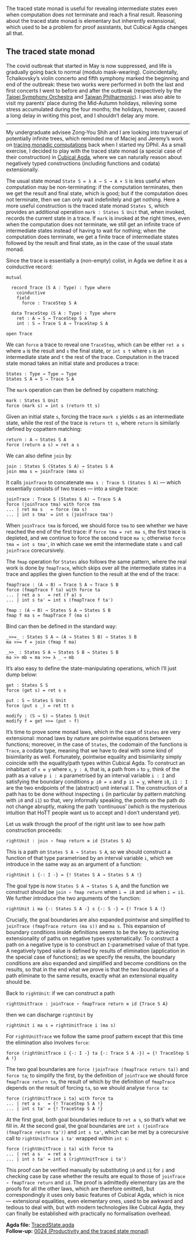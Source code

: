 The traced state monad is useful for revealing intermediate states even when computation does not terminate and reach a final result.
Reasoning about the traced state monad is elementary but inherently extensional, which used to be a problem for proof assistants, but Cubical Agda changes all that.

## The traced state monad

The covid outbreak that started in May is now suppressed, and life is gradually going back to normal (modulo mask-wearing).
Coincidentally, Tchaikovsky’s violin concerto and fifth symphony marked the beginning and end of the outbreak: these two works were performed in both the last and first concerts I went to before and after the outbreak (respectively by the [Taipei Symphony Orchestra](https://www.opentix.life/event/eternal/1348601188381421573) and [Taiwan Philharmonic](https://www.opentix.life/event/eternal/1423540208800935938)).
I was also able to visit my parents’ place during the Mid-Autumn holidays, relieving some stress accumulated during the four months; the holidays, however, caused a long delay in writing this post, and I shouldn’t delay any more.

---

My undergraduate advisee Zong-You Shih and I are looking into traversal of potentially infinite trees, which reminded me of Maciej and Jeremy’s work on [tracing monadic computations](https://doi.org/10.4204/eptcs.76.8) back when I started my DPhil.
As a small exercise, I decided to play with the traced state monad (a special case of their construction) in [Cubical Agda](https://doi.org/10.1017/s0956796821000034), where we can naturally reason about negatively typed constructions (including functions and codata) extensionally.

The usual state monad `State S = λ A → S → A × S` is less useful when computation may be non-terminating: if the computation terminates, then we get the result and final state, which is good; but if the computation does not terminate, then we can only wait indefinitely and get nothing.
Here a more useful construction is the traced state monad `States S`, which provides an additional operation `mark : States S Unit` that, when invoked, records the current state in a trace.
If `mark` is invoked at the right times, even when the computation does not terminate, we still get an infinite trace of intermediate states instead of having to wait for nothing; when the computation does terminate, we get a finite trace of intermediate states followed by the result and final state, as in the case of the usual state monad.

Since the trace is essentially a (non-empty) colist, in Agda we define it as a coinductive record:

```
mutual

  record Trace (S A : Type) : Type where
    coinductive
    field
      force : TraceStep S A

  data TraceStep (S A : Type) : Type where
    ret : A → S → TraceStep S A
    int : S → Trace S A → TraceStep S A

open Trace
```

We can `force` a trace to reveal one `TraceStep`, which can be either `ret a s` where `a` is the result and `s` the final state, or `int s t` where `s` is an intermediate state and `t` the rest of the trace.
Computation in the traced state monad takes an initial state and produces a trace:

```
States : Type → Type → Type
States S A = S → Trace S A
```

The `mark` operation can then be defined by copattern matching:

```
mark : States S Unit
force (mark s) = int s (return tt s)
```

Given an initial state `s`, forcing the trace `mark s` yields `s` as an intermediate state, while the rest of the trace is `return tt s`, where `return` is similarly defined by copattern matching:

```
return : A → States S A
force (return a s) = ret a s
```

We can also define `join` by

```
join : States S (States S A) → States S A
join mma s = joinTrace (mma s)
```

It calls `joinTrace` to concatenate `mma s : Trace S (States S A)` — which essentially consists of two traces — into a single trace:

```
joinTrace : Trace S (States S A) → Trace S A
force (joinTrace tma) with force tma
... | ret ma s   = force (ma s)
... | int s tma' = int s (joinTrace tma')
```

When `joinTrace tma` is forced, we should force `tma` to see whether we have reached the end of the first trace: if `force tma = ret ma s`, the first trace is depleted, and we continue to force the second trace `ma s`; otherwise `force tma = int s tma'`, in which case we emit the intermediate state `s` and call `joinTrace` corecursively.

The `fmap` operation for `States` also follows the same pattern, where the real work is done by `fmapTrace`, which skips over all the intermediate states in a trace and applies the given function to the result at the end of the trace:

```
fmapTrace : (A → B) → Trace S A → Trace S B
force (fmapTrace f ta) with force ta
... | ret a s   = ret (f a) s
... | int s ta' = int s (fmapTrace f ta')

fmap : (A → B) → States S A → States S B
fmap f ma s = fmapTrace f (ma s)
```

Bind can then be defined in the standard way:

```
_>>=_ : States S A → (A → States S B) → States S B
ma >>= f = join (fmap f ma)

_>>_ : States S A → States S B → States S B
ma >> mb = ma >>= λ _ → mb
```

It’s also easy to define the state-manipulating operations, which I’ll just dump below:

```
get : States S S
force (get s) = ret s s

put : S → States S Unit
force (put s _) = ret tt s

modify : (S → S) → States S Unit
modify f = get >>= (put ∘ f)
```

It’s time to prove some monad laws, which in the case of `States` are very extensional: monad laws by nature are pointwise equations between functions; moreover, in the case of `States`, the codomain of the functions is `Trace`, a codata type, meaning that we have to deal with some kind of bisimilarity as well.
Fortunately, pointwise equality and bisimilarity simply coincide with the equality/path types within Cubical Agda.
To construct an inhabitant of `x ≡ y` where `x`, `y : A`, that is, a path from `x` to `y`, think of the path as a value `p i : A` parametrised by an interval variable `i : I` and satisfying the boundary conditions `p i0 = x` and `p i1 = y`, where `i0`, `i1 : I` are the two endpoints of the (abstract) unit interval `I`.
The construction of a path has to be done without inspecting `i` (in particular by pattern matching with `i0` and `i1`) so that, very informally speaking, the points on the path do not change abruptly, making the path ‘continuous’ (which is the mysterious intuition that HoTT people want us to accept and I don’t understand yet).

Let us walk through the proof of the right unit law to see how path construction proceeds:

```
rightUnit : join ∘ fmap return ≡ id {States S A}
```

This is a path on `States S A → States S A`, so we should construct a function of that type parametrised by an interval variable `i`, which we introduce in the same way as an argument of a function:

```
rightUnit i {-: I -} = {! States S A → States S A !}
```

The goal type is now `States S A → States S A`, and the function we construct should be `join ∘ fmap return` when `i = i0` and `id` when `i = i1`.
We further introduce the two arguments of the function:

```
rightUnit i ma {-: States S A -} s {-: S -} = {! Trace S A !}
```

Crucially, the goal boundaries are also expanded pointwise and simplified to `joinTrace (fmapTrace return (ma s))` and `ma s`.
This expansion of boundary conditions inside definitions seems to be the key to achieving extensionality of paths on negative types systematically:
To construct a path on a negative type is to construct an `I`-parametrised value of that type.
A negatively typed value is defined by results of elimination (application in the special case of functions); as we specify the results, the boundary conditions are also expanded and simplified and become conditions on the results, so that in the end what we prove is that the two boundaries of a path eliminate to the same results, exactly what an extensional equality should be.

Back to `rightUnit`: if we can construct a path

```
rightUnitTrace : joinTrace ∘ fmapTrace return ≡ id {Trace S A}
```

then we can discharge `rightUnit` by

```
rightUnit i ma s = rightUnitTrace i (ma s)
```

For `rightUnitTrace` we follow the same proof pattern except that this time the elimination also involves `force`:

```
force (rightUnitTrace i {-: I -} ta {-: Trace S A -}) = {! TraceStep S A !}
```

The two goal boundaries are `force (joinTrace (fmapTrace return ta))` and `force ta`; to simplify the first, by the definition of `joinTrace` we should force `fmapTrace return ta`, the result of which by the definition of `fmapTrace` depends on the result of forcing `ta`, so we should analyse `force ta`:

```
force (rightUnitTrace i ta) with force ta
... | ret a s   = {! TraceStep S A !}
... | int s ta' = {! TraceStep S A !}
```

At the first goal, both goal boundaries reduce to `ret a s`, so that’s what we fill in.
At the second goal, the goal boundaries are `int s (joinTrace (fmapTrace return ta'))` and `int s ta'`, which can be met by a corecursive call to `rightUnitTrace i ta'` wrapped within `int s`:

```
force (rightUnitTrace i ta) with force ta
... | ret a s   = ret a s
... | int s ta' = int s (rightUnitTrace i ta')
```

This proof can be verified manually by substituting `i0` and `i1` for `i` and checking case by case whether the results are equal to those of `joinTrace ∘ fmapTrace return` and `id`.
The proof is admittedly elementary (as are the proofs for all the other laws, which are therefore omitted), but correspondingly it uses only basic features of Cubical Agda, which is nice — extensional equalities, even elementary ones, used to be awkward and tedious to deal with, but with modern technologies like Cubical Agda, they can finally be established with practically no formalisation overhead.

**Agda file:** [TracedState.agda](TracedState.agda)<br/>
**Follow-up:** [0024 (Productivity and the traced state monad)](/blog/0024/)